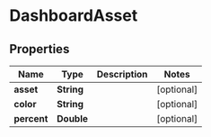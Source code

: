 # DashboardAsset

## Properties
Name | Type | Description | Notes
------------ | ------------- | ------------- | -------------
**asset** | **String** |  |  [optional]
**color** | **String** |  |  [optional]
**percent** | **Double** |  |  [optional]
